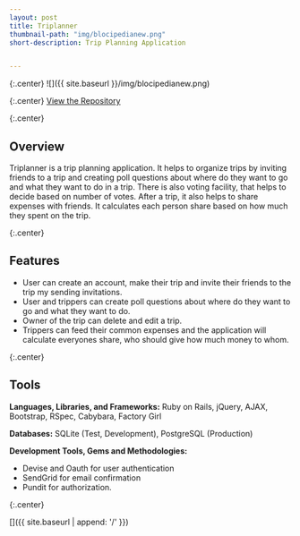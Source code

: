 ```yaml
---
layout: post
title: Triplanner
thumbnail-path: "img/blocipedianew.png"
short-description: Trip Planning Application


---
```


{:.center}
![]({{ site.baseurl }}/img/blocipedianew.png)

{:.center}
[View the Repository](https://github.com/AnithaPal/Trip-Planner) [](https://trp-plan.herokuapp.com/)

{:.center}


## Overview
Triplanner is a trip planning application. It helps to organize trips by inviting friends to a trip and creating poll questions about where do they want to go and what they want to do in a trip. There is also voting facility, that helps to decide based on number of votes. After a trip, it also helps to share expenses with friends. It calculates each person share based on how much they spent on the trip.

{:.center}

## Features

+ User can create an account, make their trip and invite their friends to the trip my sending invitations.
+ User and trippers can create poll questions about where do they want to go and what they want to do.
+ Owner of the trip can delete and edit a trip.
+ Trippers can feed their common expenses and the application will calculate everyones share, who should give how much money to whom.

{:.center}

## Tools
**Languages, Libraries, and Frameworks:** Ruby on Rails, jQuery, AJAX, Bootstrap, RSpec, Cabybara, Factory Girl

**Databases:** SQLite (Test, Development), PostgreSQL (Production)

**Development Tools, Gems and Methodologies:**

+ Devise and Oauth for user authentication
+ SendGrid for email confirmation
+ Pundit for authorization.

{:.center}

[<i class="fa fa-home"></i>]({{ site.baseurl | append: '/' }})
